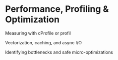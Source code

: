 # Performance, Profiling & Optimization

Measuring with cProfile or profil

Vectorization, caching, and async I/O

Identifying bottlenecks and safe micro-optimizations
